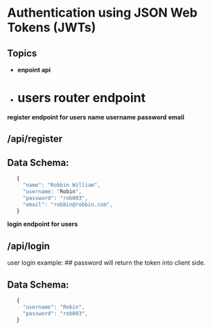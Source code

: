 # Authentication using JSON Web Tokens (JWTs)

## Topics
- **enpoint api**
- # users router endpoint 

**register endpoint for users**
  **name**
  **username**
  **password**
  **email**
 

 ## /api/register  


## Data Schema:

 ```js 
    {
      "name": "Robbin William",
      "username: "Robin",
      "password": "rob003",
      "email": "robbin@robbin.com",
    }
```
**login endpoint for users**

## /api/login 

user login example: ## password will return the token into client side.
## Data Schema: 
 ```js
    {
      "username": "Robin",
      "password": "rob003",
    }
```

